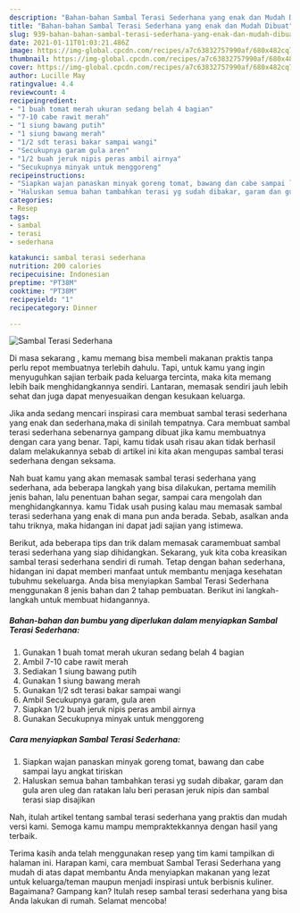 ```yaml
---
description: "Bahan-bahan Sambal Terasi Sederhana yang enak dan Mudah Dibuat"
title: "Bahan-bahan Sambal Terasi Sederhana yang enak dan Mudah Dibuat"
slug: 939-bahan-bahan-sambal-terasi-sederhana-yang-enak-dan-mudah-dibuat
date: 2021-01-11T01:03:21.486Z
image: https://img-global.cpcdn.com/recipes/a7c63832757990af/680x482cq70/sambal-terasi-sederhana-foto-resep-utama.jpg
thumbnail: https://img-global.cpcdn.com/recipes/a7c63832757990af/680x482cq70/sambal-terasi-sederhana-foto-resep-utama.jpg
cover: https://img-global.cpcdn.com/recipes/a7c63832757990af/680x482cq70/sambal-terasi-sederhana-foto-resep-utama.jpg
author: Lucille May
ratingvalue: 4.4
reviewcount: 4
recipeingredient:
- "1 buah tomat merah ukuran sedang belah 4 bagian"
- "7-10 cabe rawit merah"
- "1 siung bawang putih"
- "1 siung bawang merah"
- "1/2 sdt terasi bakar sampai wangi"
- "Secukupnya garam gula aren"
- "1/2 buah jeruk nipis peras ambil airnya"
- "Secukupnya minyak untuk menggoreng"
recipeinstructions:
- "Siapkan wajan panaskan minyak goreng tomat, bawang dan cabe sampai layu angkat tiriskan"
- "Haluskan semua bahan tambahkan terasi yg sudah dibakar, garam dan gula aren uleg dan ratakan lalu beri perasan jeruk nipis dan sambal terasi siap disajikan"
categories:
- Resep
tags:
- sambal
- terasi
- sederhana

katakunci: sambal terasi sederhana 
nutrition: 200 calories
recipecuisine: Indonesian
preptime: "PT38M"
cooktime: "PT38M"
recipeyield: "1"
recipecategory: Dinner

---
```



![Sambal Terasi Sederhana](https://img-global.cpcdn.com/recipes/a7c63832757990af/680x482cq70/sambal-terasi-sederhana-foto-resep-utama.jpg)

Di masa  sekarang , kamu memang bisa membeli makanan praktis tanpa perlu repot membuatnya terlebih dahulu. Tapi, untuk kamu yang ingin menyuguhkan sajian terbaik pada keluarga tercinta, maka kita memang lebih baik menghidangkannya sendiri. Lantaran, memasak sendiri jauh lebih sehat dan juga dapat menyesuaikan dengan kesukaan keluarga.

Jika anda sedang mencari inspirasi cara membuat sambal terasi sederhana yang enak dan sederhana,maka di sinilah tempatnya. Cara membuat sambal terasi sederhana  sebenarnya gampang dibuat jika kamu membuatnya dengan cara yang benar. Tapi, kamu tidak usah risau akan tidak berhasil dalam melakukannya 
sebab di artikel ini kita akan mengupas sambal terasi sederhana dengan seksama.  



Nah buat kamu yang akan memasak sambal terasi sederhana yang sederhana, ada beberapa langkah yang bisa dilakukan, pertama memilih jenis bahan, lalu penentuan bahan segar, sampai cara mengolah dan menghidangkannya. kamu Tidak usah pusing kalau mau memasak sambal terasi sederhana yang enak di mana pun anda berada. Sebab, asalkan anda  tahu triknya, maka hidangan ini dapat jadi sajian yang istimewa.

Berikut, ada beberapa tips dan trik dalam memasak caramembuat sambal terasi sederhana yang siap dihidangkan. Sekarang, yuk kita coba kreasikan sambal terasi sederhana sendiri di rumah. Tetap dengan bahan sederhana, hidangan ini dapat memberi manfaat untuk membantu menjaga kesehatan tubuhmu sekeluarga. Anda bisa menyiapkan Sambal Terasi Sederhana menggunakan 8 jenis bahan dan 2 tahap pembuatan. Berikut ini langkah-langkah untuk membuat hidangannya.

<!--inarticleads1-->

##### Bahan-bahan dan bumbu yang diperlukan dalam menyiapkan Sambal Terasi Sederhana:

1. Gunakan 1 buah tomat merah ukuran sedang belah 4 bagian
1. Ambil 7-10 cabe rawit merah
1. Sediakan 1 siung bawang putih
1. Gunakan 1 siung bawang merah
1. Gunakan 1/2 sdt terasi bakar sampai wangi
1. Ambil Secukupnya garam, gula aren
1. Siapkan 1/2 buah jeruk nipis peras ambil airnya
1. Gunakan Secukupnya minyak untuk menggoreng




<!--inarticleads2-->

##### Cara menyiapkan Sambal Terasi Sederhana:

1. Siapkan wajan panaskan minyak goreng tomat, bawang dan cabe sampai layu angkat tiriskan
1. Haluskan semua bahan tambahkan terasi yg sudah dibakar, garam dan gula aren uleg dan ratakan lalu beri perasan jeruk nipis dan sambal terasi siap disajikan




Nah, itulah artikel tentang  sambal terasi sederhana  yang praktis dan mudah versi kami. Semoga kamu mampu mempraktekkannya dengan hasil yang terbaik. 

Terima kasih anda telah menggunakan resep yang tim kami tampilkan di halaman ini. Harapan kami, cara membuat  Sambal Terasi Sederhana yang mudah di atas dapat membantu Anda menyiapkan makanan yang lezat untuk keluarga/teman maupun menjadi inspirasi untuk berbisnis kuliner. Bagaimana? Gampang kan? Itulah resep sambal terasi sederhana yang bisa Anda lakukan di rumah. Selamat mencoba!

